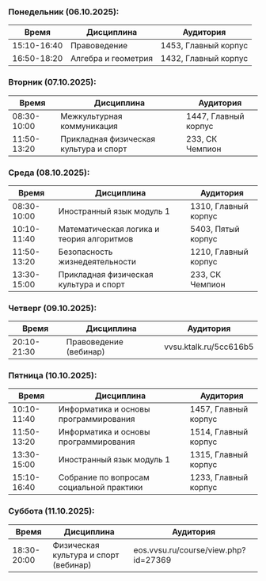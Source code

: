 ### Понедельник (06.10.2025):

| Время       | Дисциплина          | Аудитория            |
|-------------|---------------------|----------------------|
| 15:10-16:40 | Правоведение        | 1453, Главный корпус |
| 16:50-18:20 | Алгебра и геометрия | 1432, Главный корпус |

### Вторник (07.10.2025):

| Время       | Дисциплина                         | Аудитория            |
|-------------|------------------------------------|----------------------|
| 08:30-10:00 | Межкультурная коммуникация         | 1447, Главный корпус |
| 11:50-13:20 | Прикладная физическая культура и спорт | 233, СК Чемпион      |

### Среда (08.10.2025):

| Время       | Дисциплина                               | Аудитория            |
|-------------|------------------------------------------|----------------------|
| 08:30-10:00 | Иностранный язык модуль 1                | 1310, Главный корпус |
| 10:10-11:40 | Математическая логика и теория алгоритмов| 5403, Пятый корпус   |
| 11:50-13:20 | Безопасность жизнедеятельности           | 1210, Главный корпус |
| 13:30-15:00 | Прикладная физическая культура и спорт   | 233, СК Чемпион      |

### Четверг (09.10.2025):

| Время       | Дисциплина             | Аудитория              |
|-------------|------------------------|------------------------|
| 20:10-21:30 | Правоведение (вебинар) | vvsu.ktalk.ru/5cc616b5 |

### Пятница (10.10.2025):

| Время       | Дисциплина                           | Аудитория            |
|-------------|--------------------------------------|----------------------|
| 10:10-11:40 | Информатика и основы программирования| 1457, Главный корпус |
| 11:50-13:20 | Информатика и основы программирования| 1514, Главный корпус |
| 13:30-15:00 | Иностранный язык модуль 1            | 1315, Главный корпус |
| 15:10-16:40 | Собрание по вопросам социальной практики | 1233, Главный корпус |

### Суббота (11.10.2025):

| Время       | Дисциплина                         | Аудитория                           |
|-------------|------------------------------------|-------------------------------------|
| 18:30-20:00 | Физическая культура и спорт (вебинар) | eos.vvsu.ru/course/view.php?id=27369 |